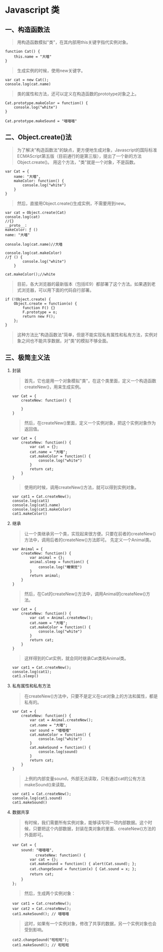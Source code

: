 Javascript 类
===
一、构造函数法
---
> 用构造函数模拟"类"，在其内部用this关键字指代实例对象。
```
function Cat() {
    this.name = "大喵"
}
```
> 生成实例的时候，使用new关键字。
```
var cat = new Cat();
console.log(cat.name)
```
> 类的属性和方法，还可以定义在构造函数的prototype对象之上。
```
Cat.prototype.makeColor = function() {
    console.log("white")
}

Cat.prototype.makeSound = "喵喵喵"
```

二、Object.create()法
---
> 为了解决"构造函数法"的缺点，更方便地生成对象，Javascript的国际标准ECMAScript第五版（目前通行的是第三版），提出了一个新的方法Object.create()。
用这个方法，"类"就是一个对象，不是函数。
```
var Cat = {
    name: "大喵",
    makeColor: function() {
        console.log("white")
    }
}
```
> 然后，直接用Object.create()生成实例，不需要用到new。
```
var cat = Object.create(Cat)
console.log(cat)
//{}
__proto__:
makeColor: ƒ ()
name: "大喵"  

console.log(cat.name)//大喵

console.log(cat.makeColor)
//ƒ () {
        console.log("white")
    }

cat.makeColor();//white
```
> 目前，各大浏览器的最新版本（包括IE9）都部署了这个方法。如果遇到老式浏览器，可以用下面的代码自行部署。
```
if (!Object.create) {
    Object.create = function(o) {
        function F() {}
        F.prototype = o;
        return new F();
    };
}
```
> 这种方法比"构造函数法"简单，但是不能实现私有属性和私有方法，实例对象之间也不能共享数据，对"类"的模拟不够全面。
> 
三、极简主义法
---
 1) 封装
    > 首先，它也是用一个对象模拟"类"。在这个类里面，定义一个构造函数createNew()，用来生成实例。
    ```
    var Cat = {
        createNew: function() {

        }
    }
    ```
    > 然后，在createNew()里面，定义一个实例对象，把这个实例对象作为返回值。
    ```
    var Cat = {
        createNew: function() {
            var cat = {};
            cat.name = "大喵";
            cat.makeColor = function() {
                console.log("white")
            }
            return cat;
        }
    }
    ```
    > 使用的时候，调用createNew()方法，就可以得到实例对象。
    ```
    var cat1 = Cat.createNew();
    console.log(cat1)
    console.log(cat1.name)
    console.log(cat1.makeColor)
    cat1.makeColor()
    ```

 2) 继承
    > 让一个类继承另一个类，实现起来很方便。只要在前者的createNew()方法中，调用后者的createNew()方法即可。 先定义一个Animal类。
    ```
    var Animal = {
        createNew: function() {
            var animal = {};
            animal.sleep = function() {
                console.log("睡懒觉")
            }
            return animal;
        }
    }
    ```
    > 然后，在Cat的createNew()方法中，调用Animal的createNew()方法。
    ```
    var Cat = {
        createNew: function() {
            var cat = Animal.createNew();
            cat.naem = "大喵";
            cat.makeColor = function() {
                console.log("white")
            }
            return cat;
        }
    }
    ```
    > 这样得到的Cat实例，就会同时继承Cat类和Animal类。
    ```
    var cat1 = Cat.createNew();
    console.log(cat1);
    cat1.sleep()
    ```
 3) 私有属性和私有方法

    > 在createNew()方法中，只要不是定义在cat对象上的方法和属性，都是私有的。
    ```
    var Cat = {
        createNew: function() {
            var cat = Animal.createNew();
            cat.name = "大喵";
            var sound = "喵喵喵"
            cat.makeColor = function() {
                console.log("white")
            }
            cat.makeSound = function() {
                console.log(sound)
            }
            return cat;
        }
    }
    ```
    > 上例的内部变量sound，外部无法读取，只有通过cat的公有方法makeSound()来读取。
    ```
    var cat1 = Cat.createNew();
    console.log(cat1.sound)
    cat1.makeSound()
    ```
 4) 数据共享
    > 有时候，我们需要所有实例对象，能够读写同一项内部数据。这个时候，只要把这个内部数据，封装在类对象的里面、createNew()方法的外面即可。
    ```
    var Cat = {　　　　
        sound: "喵喵喵",
        　　　　createNew: function() {　　　　　　
            var cat = {};
            cat.makeSound = function() { alert(Cat.sound); };
            cat.changeSound = function(x) { Cat.sound = x; };　　　　　　
            return cat;　　　　
        }　　
    };
    ```
    > 然后，生成两个实例对象：
    ```
    var cat1 = Cat.createNew();　　
    var cat2 = Cat.createNew();　　
    cat1.makeSound(); // 喵喵喵
    ```
    > 这时，如果有一个实例对象，修改了共享的数据，另一个实例对象也会受到影响。
    ```
    cat2.changeSound("啦啦啦");　　
    cat1.makeSound(); // 啦啦啦
    ```